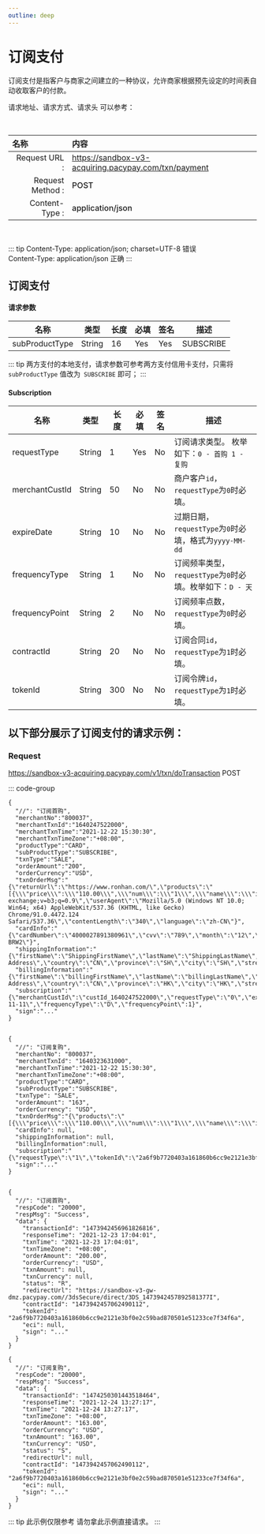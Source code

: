 ```yaml
---
outline: deep
---
```

<script setup>


import {reactive, ref, watch, onMounted, unref } from 'vue'; 
import {requestGen, secret} from "./util/utils";
import {ProductTypeEnumTable,SubProductTypeEnumTable,TxnTypeEnumTable} from "./util/constants";
import CMExample from './components/CMExample.vue';
import CMNote from './components/CMNote.vue';
import CustomPopover from './components/element-ui/CustomPopover.vue'; 
import CustomTable from "./components/element-ui/CustomTable.vue";
import {TopRight, View} from "@element-plus/icons-vue";
import { ClickOutside as vClickOutside } from 'element-plus';


</script>

# 订阅支付
订阅支付是指客户与商家之间建立的一种协议，允许商家根据预先设定的时间表自动收取客户的付款。


请求地址、请求方式、请求头 可以参考：

<br>

|   <div style="text-align: left;">名称</div>| 内容                                                          |
|----------------:|:---------------------------------------------------------------|
| Request URL :    | https://sandbox-v3-acquiring.pacypay.com/txn/payment  |
| Request Method : | <div style="color:var(--vp-c-brand-1);font-weight:500;"> POST  </div>                                                        |
| Content-Type :  | <div style="color:var(--vp-c-brand-1);font-weight:500;">application/json      </div>                                        |

<br>

<div class="alertbox3">

::: tip  Content-Type: application/json; charset=UTF-8 错误   <br>Content-Type: application/json 正确 
:::

</div>


## 订阅支付

#### 请求参数

<div class="custom-table bordered-table">

| 名称             | 类型     | 长度 | 必填  | 签名  | 描述                           |
|----------------|--------|----|-----|-----|------------------------------|
| subProductType | String | 16 | Yes | Yes | SUBSCRIBE |

</div>



<div class="alertbox4">

::: tip   两方支付的本地支付，请求参数可参考两方支付信用卡支付，只需将`subProductType` 值改为` SUBSCRIBE` 即可；
:::

</div>

#### Subscription

<div class="custom-table bordered-table">

| 名称             | 类型     | 长度  | 必填  | 签名 | 描述                                  |
|----------------|--------|-----|-----|----|-------------------------------------|
| requestType    | String | 1   | Yes | No | 订阅请求类型。 枚举如下：`0 - 首购 1 - 复购`          |
| merchantCustId | String | 50  | No  | No | 商户客户`id`，`requestType`为`0`时必填。            |
| expireDate     | String | 10  | No  | No | 过期日期，`requestType`为`0`时必填，格式为`yyyy-MM-dd `|
| frequencyType  | String | 1   | No  | No | 订阅频率类型，`requestType`为`0`时必填。枚举如下：`D - 天 ` |
| frequencyPoint | String | 2   | No  | No | 订阅频率点数，`requestType`为`0`时必填。            |
| contractId     | String | 20  | No  | No | 订阅合同`id`，`requestType`为`1`时必填。            |
| tokenId        | String | 300 | No  | No | 订阅令牌`id`，`requestType`为`1`时必填。            |

</div>

## 以下部分展示了订阅支付的请求示例：

### Request

https://sandbox-v3-acquiring.pacypay.com/v1/txn/doTransaction <Badge type="tip">POST</Badge>


::: code-group

```json[订阅首购请求]
{
  "//": "订阅首购",
  "merchantNo":"800037",
  "merchantTxnId":"1640247522000",
  "merchantTxnTime":"2021-12-22 15:30:30",
  "merchantTxnTimeZone":"+08:00",
  "productType":"CARD",
  "subProductType":"SUBSCRIBE",
  "txnType":"SALE",
  "orderAmount":"200",
  "orderCurrency":"USD",
  "txnOrderMsg":"{\"returnUrl\":\"https://www.ronhan.com/\",\"products\":\"[{\\\"price\\\":\\\"110.00\\\",\\\"num\\\":\\\"1\\\",\\\"name\\\":\\\"iphone11\\\",\\\"currency\\\":\\\"USD\\\"}]\",\"transactionIp\":\"127.0.0.1\",\"appId\":1458672763818790912,\"javaEnabled\":false,\"colorDepth\":\"24\",\"screenHeight\":\"1080\",\"screenWidth\":\"1920\",\"timeZoneOffset\":\"-480\",\"accept\":\"text/html,application/xhtml+xml,application/xml;q=0.9,image/avif,image/webp,image/apng,*/*;q=0.8,application/signed-exchange;v=b3;q=0.9\",\"userAgent\":\"Mozilla/5.0 (Windows NT 10.0; Win64; x64) AppleWebKit/537.36 (KHTML, like Gecko) Chrome/91.0.4472.124 Safari/537.36\",\"contentLength\":\"340\",\"language\":\"zh-CN\"}",
  "cardInfo":"{\"cardNumber\":\"4000027891380961\",\"cvv\":\"789\",\"month\":\"12\",\"year\":\"2022\",\"holderName\":\"CL BRW2\"}",
  "shippingInformation":"{\"firstName\":\"ShippingFirstName\",\"lastName\":\"ShippingLastName\",\"phone\":\"188888888888\",\"email\":\"shipping@test.com\",\"postalCode\":\"888888\",\"address\":\"Shipping Address\",\"country\":\"CN\",\"province\":\"SH\",\"city\":\"SH\",\"street\":\"lujiazui\",\"number\":\"1\",\"identityNumber\":\"110000\"}",
  "billingInformation":"{\"firstName\":\"billingFirstName\",\"lastName\":\"billingLastName\",\"phone\":\"18600000000\",\"email\":\"billing@test.com\",\"postalCode\":\"430000\",\"address\":\"Billing Address\",\"country\":\"CN\",\"province\":\"HK\",\"city\":\"HK\",\"street\":\"jianshazui\",\"number\":\"2\",\"identityNumber\":\"220000\"}",
  "subscription":"{\"merchantCustId\":\"custId_1640247522000\",\"requestType\":\"0\",\"expireDate\":\"2022-11-11\",\"frequencyType\":\"D\",\"frequencyPoint\":1}",
  "sign":"..."
}


```

```json[订阅复购请求]
{
  "//": "订阅复购",
  "merchantNo": "800037",
  "merchantTxnId": "1640323631000",
  "merchantTxnTime":"2021-12-22 15:30:30",
  "merchantTxnTimeZone":"+08:00",
  "productType":"CARD",
  "subProductType":"SUBSCRIBE",
  "txnType": "SALE",
  "orderAmount": "163",
  "orderCurrency": "USD",
  "txnOrderMsg":"{\"products\":\"[{\\\"price\\\":\\\"110.00\\\",\\\"num\\\":\\\"1\\\",\\\"name\\\":\\\"iphone11\\\",\\\"currency\\\":\\\"USD\\\"}]\"}",
  "cardInfo": null,
  "shippingInformation": null,
  "billingInformation":null,
  "subscription":"{\"requestType\":\"1\",\"tokenId\":\"2a6f9b7720403a161860b6cc9e2121e3bf0e2c59bad870501e51233ce7f34f6a\",\"contractId\":\"1473942457062490112\"}",
  "sign":"..."
}


```

```json[订阅首购响应]
{
  "//": "订阅首购",
  "respCode": "20000",
  "respMsg": "Success",
  "data": {
    "transactionId": "1473942456961826816",
    "responseTime": "2021-12-23 17:04:01",
    "txnTime": "2021-12-23 17:04:01",
    "txnTimeZone": "+08:00",
    "orderAmount": "200.00",
    "orderCurrency": "USD",
    "txnAmount": null,
    "txnCurrency": null,
    "status": "R",
    "redirectUrl": "https://sandbox-v3-gw-dmz.pacypay.com//3dsSecure/direct/3DS_1473942457892581377I",
    "contractId": "1473942457062490112",
    "tokenId": "2a6f9b7720403a161860b6cc9e2121e3bf0e2c59bad870501e51233ce7f34f6a",
    "eci": null,
    "sign": "..."
  }
}

```



```json[订阅复购响应]
{
  "//": "订阅复购",
  "respCode": "20000",
  "respMsg": "Success",
  "data": {
    "transactionId": "1474250301443518464",
    "responseTime": "2021-12-24 13:27:17",
    "txnTime": "2021-12-24 13:27:17",
    "txnTimeZone": "+08:00",
    "orderAmount": "163.00",
    "orderCurrency": "USD",
    "txnAmount": "163.00",
    "txnCurrency": "USD",
    "status": "S",
    "redirectUrl": null,
    "contractId": "1473942457062490112",
    "tokenId": "2a6f9b7720403a161860b6cc9e2121e3bf0e2c59bad870501e51233ce7f34f6a",
    "eci": null,
    "sign": "..."
  }
}

```

<div class="alertbox4">

::: tip 此示例仅限参考 请勿拿此示例直接请求。
:::

</div>


